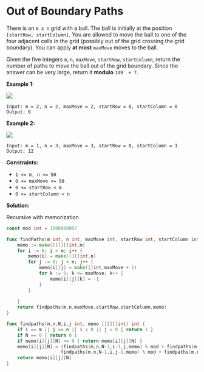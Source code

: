 # Out of Boundary Paths
There is an  `m x n`  grid with a ball. The ball is initially at the position  `[startRow, startColumn]`. You are allowed to move the ball to one of the four adjacent cells in the grid (possibly out of the grid crossing the grid boundary). You can apply  **at most**  `maxMove`  moves to the ball.

Given the five integers  `m`,  `n`,  `maxMove`,  `startRow`,  `startColumn`, return the number of paths to move the ball out of the grid boundary. Since the answer can be very large, return it  **modulo**  `109  + 7`.

**Example 1:**

![](https://assets.leetcode.com/uploads/2021/04/28/out_of_boundary_paths_1.png)

	Input: m = 2, n = 2, maxMove = 2, startRow = 0, startColumn = 0
	Output: 6

**Example 2:**

![](https://assets.leetcode.com/uploads/2021/04/28/out_of_boundary_paths_2.png)

	Input: m = 1, n = 3, maxMove = 3, startRow = 0, startColumn = 1
	Output: 12

**Constraints:**

-   `1 <= m, n <= 50`
-   `0 <= maxMove <= 50`
-   `0 <= startRow < m`
-   `0 <= startColumn < n`

**Solution:**

Recursive with memorization

```go
const mod int = 1000000007

func findPaths(m int, n int, maxMove int, startRow int, startColumn int) int {
    memo := make([][][]int,m)
    for i := 0; i < m; i++ {
        memo[i] = make([][]int,n)
        for j := 0; j < n; j++ {
            memo[i][j] = make([]int,maxMove + 1)
            for k := 0; k <= maxMove; k++ {
                memo[i][j][k] = -1
            }
        }
        
    }
    return findpaths(m,n,maxMove,startRow,startColumn,memo)
}

func findpaths(m,n,N,i,j int, memo [][][]int) int {
    if i == m || j == n || i < 0 || j < 0 { return 1 }
    if N == 0 { return 0 }
    if memo[i][j][N] >= 0 { return memo[i][j][N] }
    memo[i][j][N] = (findpaths(m,n,N-1,i-1,j,memo) % mod + findpaths(m,n,N-1,i+1,j,memo) % mod +
                    findpaths(m,n,N-1,i,j-1,memo) % mod + findpaths(m,n,N-1,i,j+1,memo) % mod) % mod
    return memo[i][j][N]
}
```